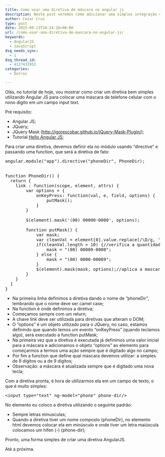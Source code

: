 ```yaml
---
title: Como usar uma diretiva de máscara no angular js
description: Neste post veremos como adicionar uma simples integração com uma diretiva de máscara no AngularJS
author: Cezar Cruz
type: post
date: 2015-09-13T20:24:18+00:00
url: /como-usar-uma-diretiva-de-mascara-no-angular-js/
keywords:
  - AngularJS
  - JavaScript
dsq_needs_sync:
  - 1
dsq_thread_id:
  - 4127431953
categories:
  - Outros

---
```

Olás, no tutorial de hoje, vou mostrar como criar um diretiva bem simples utilizando Angular JS para colocar uma máscara de telefone celular com o nono digito em um campo input text.

<!--more-->

Pré requisito:

  * Angular JS;
  * JQuery;
  * JQuery Mask (<http://igorescobar.github.io/jQuery-Mask-Plugin/>);
  * Tutorial [Hello Angular JS][1];

Para criar uma diretiva, devemos definir ela no módulo usando &#8220;directive&#8221; e passando uma function, que será a diretiva de fato:

<pre class="lang:js decode:true">angular.module("app").directive("phoneDir", PhoneDir);


function PhoneDir() {
  return {
    link : function(scope, element, attrs) {
        var options = {
            onKeyPress: function(val, e, field, options) {
                putMask();
            }
        }

        $(element).mask('(00) 00000-0000', options);

        function putMask() {
            var mask;
            var cleanVal = element[0].value.replace(/\D/g, '');//pega o valor sem mascara
            if(cleanVal.length &gt; 10) {//verifica a quantidade de digitos.
                mask = "(00) 00000-0000";
            } else {
                mask = "(00) 0000-00009";
            }
            $(element).mask(mask, options);//aplica a mascara novamente
        }
    }
  }
}</pre>

  * Na primeira linha definimos a diretiva dando o nome de &#8220;phoneDir&#8221;, lembrando que o nome deve ser camel case;
  * Na function é onde definimos a diretiva;
  * Começamos sempre com um return;
  * A chave link deve ser utilizada para diretivas que alteram o DOM;
  * O &#8220;options&#8221; é um objeto utilizado para o JQuery, no caso, estamos definindo que quando temos um evento &#8220;onKeyPress&#8221; (quando teclamos algo), será executado a function putMask;
  * Na primeira vez que a diretiva é executada já definimos uma valor inicial para a máscara e adicionamos o objeto &#8220;options&#8221; ao elemento para começarmos a termos uma ação sempre que é digitado algo no campo;
  * Por fim a function que define qual mascara devemos utilizar: a simples de 8 dígitos ou a de 9 dígitos;
  * Observação: a máscara é atualizada sempre que é digitado uma nova tecla;

Com a diretiva pronta, é hora de utilizarmos ela em um campo de texto, o que é muito simples:

<pre class="lang:default decode:true ">&lt;input type="text" ng-model="phone" phone-dir/&gt;</pre>

No elemento eu coloco a diretiva utilizando o seguinte padrão:

  * Sempre letras minusculas;
  * Quando a diretiva tiver um nome composto (phoneDir), no elemento html devemos colocar ela em minúsculo e onde tiver um letra maiúscula colocamos um hífen (-) (phone-dir);

Pronto, uma forma simples de criar uma diretiva AngularJS.

Até a próxima.

&nbsp;

 [1]: https://cezarcruz.com.br/2014/12/hello-angular-js/